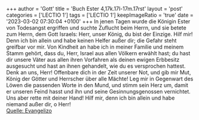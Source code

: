 +++
author = 'Gott'
title = 'Buch Ester 4,17k.17l-17m.17rst'
layout = 'post'
categories = ['LECTIO 1']
tags = ['LECTIO 1']
keepImageRatio = 'true'
date = '2023-03-02 07:30:04 +0100'
+++
In jenen Tagen wurde die Königin Ester von Todesangst ergriffen und suchte Zuflucht beim Herrn, und sie betete zum Herrn, dem Gott Israels:
Herr, unser König, du bist der Einzige. Hilf mir! Denn ich bin allein und habe keinen Helfer außer dir; die Gefahr steht greifbar vor mir.
Von Kindheit an habe ich in meiner Familie und meinem Stamm gehört, dass du, Herr, Israel aus allen Völkern erwählt hast; du hast dir unsere Väter aus allen ihren Vorfahren als deinen ewigen Erbbesitz ausgesucht und hast an ihnen gehandelt, wie du es versprochen hattest.<!--more-->
Denk an uns, Herr! Offenbare dich in der Zeit unserer Not, und gib mir Mut, König der Götter und Herrscher über alle Mächte!
Leg mir in Gegenwart des Löwen die passenden Worte in den Mund, und stimm sein Herz um, damit er unseren Feind hasst und ihn und seine Gesinnungsgenossen vernichtet.
Uns aber rette mit deiner Hand! Hilf mir, denn ich bin allein und habe niemand außer dir, o Herr!<br> [Quelle: Evangelizo](https://evangeliumtagfuertag.org/DE/gospel)
